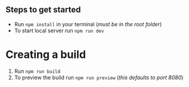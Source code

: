 ## Steps to get started

* Run ``` npm install ``` in your terminal (*must be in the root folder*)
* To start local server run ``` npm run dev ``` 

# Creating a build
1. Run ``` npm run build ```
2. To preview the build run ``` npm run preview ``` (*this defaults to port 8080*)
